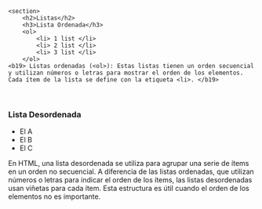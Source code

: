<!DOCTYPE html>
<html>
<head>
	<meta charset="utf-8">
	<meta name="viewport" content="width=device-width, initial-scale=1">
	<title> html </title>
    </section>

    <section>
        <h2>Listas</h2>
        <h3>Lista Ordenada</h3>
        <ol>
            <li> 1 list </li>
            <li> 2 list </li>
            <li> 3 list </li>
        </ol>
	<b19> Listas ordenadas (<ol>): Estas listas tienen un orden secuencial y utilizan números o letras para mostrar el orden de los elementos. Cada ítem de la lista se define con la etiqueta <li>. </b19>
<br></brgh>
        <h3>Lista Desordenada</h3>
        <ul>
            <li>El A</li>
            <li>El B</li>
            <li>El C </li>
        </ul>
        <b20>En HTML, una lista desordenada se utiliza para agrupar una serie de ítems en un orden no secuencial. A diferencia de las listas ordenadas, que utilizan números o letras para indicar el orden de los ítems, las listas desordenadas usan viñetas para cada ítem. Esta estructura es útil cuando el orden de los elementos no es importante.</b20>
<br></brgh>
    </section>
    <section>
</head>
